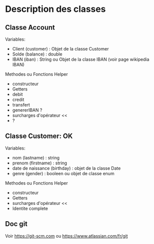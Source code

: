 # Description des classes
## Classe Account

Variables:
* Client (customer) :  Objet de la classe Customer
* Solde  (balance) :  double
* IBAN (iban) : String ou Objet de la classe IBAN (voir page wikipedia IBAN)

Methodes ou Fonctions Helper
* constructeur
* Getters 
* debit
* credit
* transfert
* genererIBAN ?
* surcharges d'opérateur <<
* ?

## Classe Customer: OK

Variables:
* nom (lastname) : string
* prenom (firstname) : string
* date de naissance (birthday) : objet de la classe Date
* genre (gender) : booleen ou objet de classe enum

Methodes ou Fonctions Helper
* constructeur
* Getters 
* surcharges d'opérateur <<
* Identite complete


## Doc git
Voir https://git-scm.com ou https://www.atlassian.com/fr/git




